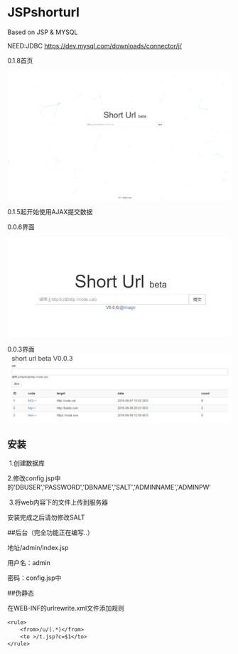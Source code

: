 # JSPshorturl
Based on JSP & MYSQL

NEED:JDBC https://dev.mysql.com/downloads/connector/j/

0.1.8首页

![screenshots](https://raw.githubusercontent.com/tusik/JSPshorturl/master/screenshots/0.1.8.png)

0.1.5起开始使用AJAX提交数据

0.0.6界面

![screenshots](https://raw.githubusercontent.com/tusik/JSPshorturl/master/screenshots/0.0.6.png)

0.0.3界面
![screenshots](https://raw.githubusercontent.com/tusik/JSPshorturl/master/screenshots/0.0.3.png)

## 安装

​	1.创建数据库

​	2.修改config.jsp中的'DBUSER','PASSWORD','DBNAME','SALT','ADMINNAME','ADMINPW'

​	3.将web内容下的文件上传到服务器

安装完成之后请勿修改SALT

##后台（完全功能正在编写..）

地址/admin/index.jsp

用户名：admin

密码：config.jsp中

##伪静态

在WEB-INF的urlrewrite.xml文件添加规则

```
<rule>
    <from>/u/(.*)</from>
    <to >/t.jsp?c=$1</to>
</rule>
```